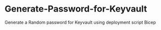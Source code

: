 # Generate-Password-for-Keyvault
Generate a Random password for Keyvault using deployment script Bicep
